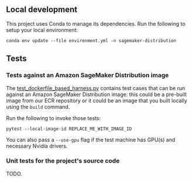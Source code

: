 ## Local development

This project uses Conda to manage its dependencies. Run the following to setup your local environment:

```shell
conda env update --file environment.yml -n sagemaker-distribution
```

## Tests

### Tests against an Amazon SageMaker Distribution image

The [test_dockerfile_based_harness.py](test/test_dockerfile_based_harness.py) contains test cases that can be run
against an Amazon SageMaker Distribution image: this could be a pre-built image from our ECR repository or it could be
an image that you built locally using the `build` command.

Run the following to invoke those tests:

```shell
pytest --local-image-id REPLACE_ME_WITH_IMAGE_ID
```

You can also pass a `--use-gpu` flag if the test machine has GPU(s) and necessary Nvidia drivers.

### Unit tests for the project's source code

TODO.
